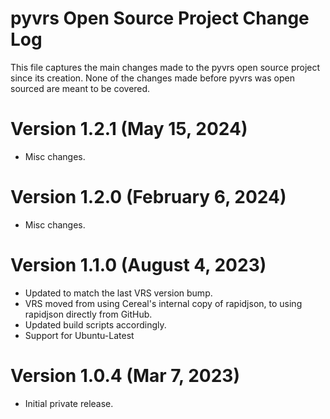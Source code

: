 # pyvrs Open Source Project Change Log

This file captures the main changes made to the pyvrs open source project since
its creation. None of the changes made before pyvrs was open sourced are meant
to be covered.

# Version 1.2.1 (May 15, 2024)

- Misc changes.

# Version 1.2.0 (February 6, 2024)

- Misc changes.

# Version 1.1.0 (August 4, 2023)

- Updated to match the last VRS version bump.
- VRS moved from using Cereal's internal copy of rapidjson, to using rapidjson
  directly from GitHub.
- Updated build scripts accordingly.
- Support for Ubuntu-Latest

# Version 1.0.4 (Mar 7, 2023)

- Initial private release.
